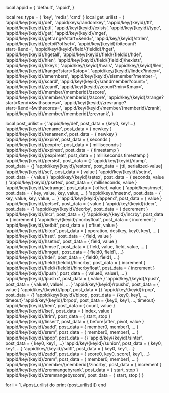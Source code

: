 local appid = 
{
    'default',
    'appid',
}

local res_type =
{
    'key',
    'redis',
    'cmd'
}
local get_urilist = 
{
    'appid/key/{keyid}/del',
    'appid/keys/randomkey',
    'appid/key/{keyid}/ttl',
    'appid/key/{keyid}/pttl',
    'appid/key/{keyid}/exists',
    'appid/key/{keyid}/type',
    'appid/key/{keyid}/get',
    'appid/key/{keyid}/mget', 
    'appid/key/{keyid}/getrange?start=&end=',
    'appid/key/{keyid}/strlen', 
    'appid/key/{keyid}/getbit?offset=', 
    'appid/key/{keyid}/bitcount?start=&end=', 
    'appid/key/{keyid}/field/{fieldid}/hget', 
    'appid/key/{keyid}/hgetall',
    'appid/key/{keyid}/field/{fieldid}/hdel',
    'appid/key/{keyid}/hlen',
    'appid/key/{keyid}/field/[fieldid]/hexists',
    'appid/key/{keyid}/hkeys',
    'appid/key/{keyid}/hvals',
    'appid/key/{keyid}/llen',
    'appid/key/{keyid}/lrange?start=&stop=',
    'appid/key/{keyid}/lindex?index=',
    'appid/key/{keyid}/smembers',
    'appid/key/{keyid}/sismember?member=',
    'appid/key/{keyid}/scard',
    'appid/key/{keyid}/srandmember?count=',
    'appid/key/{keyid}/zcard',
    'appid/key/{keyid}/zcount?min=&max=',
    'appid/key/{keyid}/member/{memberid}/zscore',
    'appid/key/{keyid}/member/{memberid}/zscore',
    'appid/key/{keyid}/zrange?start=&end=&withscores=',
    'appid/key/{keyid}/zrevrange?start=&end=&withscores=',
    'appid/key/{keyid}/member/{memberid}/zrank',
    'appid/key/{keyid}/member/{memberid}/zrevrank',
}

local post_urilist =
{
    'appid/key/del', post_data = {key0, key1...}
    'appid/key/{keyid}/rename', post_data = { newkey }
    'appid/key/{keyid}/renamenx', post_data = { newkey }
    'appid/key/{keyid}/expire', post_data = { seconds }
    'appid/key/{keyid}/pexpire', post_data = { milliseconds }
    'appid/key/{keyid}/expireat', post_data = { timestamp }
    'appid/key/{keyid}/pexpireat', post_data = { milliseconds timestamp }
    'appid/key/{keyid}/persist', post_data = {}
    'appid/key/{keyid}/dump', post_data = {}
    'appid/key/{keyid}/restore', post_data = {ttl, serialized-value}
    'appid/key/{keyid}/set', post_data = { value }
    'appid/key/{keyid}/setnx', post_data = { value }
    'appid/key/{keyid}/setex', post_data = { seconds, value }
    'appid/key/{keyid}/psetex', post_data = { milliseconds, value }
    'appid/key/{keyid}/setrange', post_data = { offset, value }
    'appid/keys/mset', post_data = { key, value, key, value, ... }
    'appid/keys/msetnx', post_data = { key, value, key, value, ... }
    'appid/key/{keyid}/append', post_data = { value }
    'appid/key/{keyid}/getset', post_data = { value }
    'appid/key/{keyid}/decr', post_data = {}
    'appid/key/{keyid}/decrby', post_data = { decrement }
    'appid/key/{keyid}/incr', post_data = {}
    'appid/key/{keyid}/incrby', post_data = { increment }
    'appid/key/{keyid}/incrbyfloat', post_data = { increment }
    'appid/key/{keyid}/setbit', post_data = { offset, value }
    'appid/key/{keyid}/bitop', post_data = { operation, destkey, key0, key1, ... }
    'appid/key/{keyid}/hset', post_data = { field, value }
    'appid/key/{keyid}/hsetnx', post_data = { field, value }
    'appid/key/{keyid}/hmset', post_data = { field, value, field, value, ... }
    'appid/key/{keyid}/hmget', post_data = { field0, field1, ...}
    'appid/key/{keyid}/hdel', post_data = { field0, field1, ...}
    'appid/key/{keyid}/field/{fieldid}/hincrby', post_data = { increment }
    'appid/key/{keyid}/field/{fieldid}/hincrbyfloat', post_data = { increment }
    'appid/key/{keyid}/lpush', post_data = { value0, value1, ... }
    'appid/key/{keyid}/lpushx', post_data = { value }
    'appid/key/{keyid}/rpush', post_data = { value0, value1, ... }
    'appid/key/{keyid}/rpushx', post_data = { value }
    'appid/key/{keyid}/lpop', post_data = {}
    'appid/key/{keyid}/rpop', post_data = {}
    'appid/key/{keyid}/blpop', post_data = {key0, key1, ..., timeout}
    'appid/key/{keyid}/brpop', post_data = {key0, key1, ..., timeout}
    'appid/key/{keyid}/lrem', post_data = { count, value }
    'appid/key/{keyid}/lset', post_data = { index, value }
    'appid/key/{keyid}/ltrim', post_data = { start, stop }
    'appid/key/{keyid}/linsert', post_data = { before|after, pivot, value }
    'appid/key/{keyid}/sadd', post_data = { member0, member1, ... }
    'appid/key/{keyid}/srem', post_data = { member0, member1, ... }
    'appid/key/{keyid}/spop', post_data = {}
    'appid/key/{keyid}/sinter', post_data = { key0, key1, ...}
    'appid/key/{keyid}/sunion', post_data = { key0, key1, ...}
    'appid/key/{keyid}/sdiff', post_data = { key0, key1, ...}
    'appid/key/{keyid}/zadd', post_data = { score0, key0, score1, key1, ...}
    'appid/key/{keyid}/zrem', post_data = { member0, member1, ... }
    'appid/key/{keyid}/member/{memberid}/zincrby', post_data = { increment }
    'appid/key/{keyid}/zremrangebyrank', post_data = { start, stop }
    'appid/key/{keyid}/zremrangebyscore', post_data = { start, stop }
}

for i = 1, #post_urilist do
    print (post_urilist[i])
end
